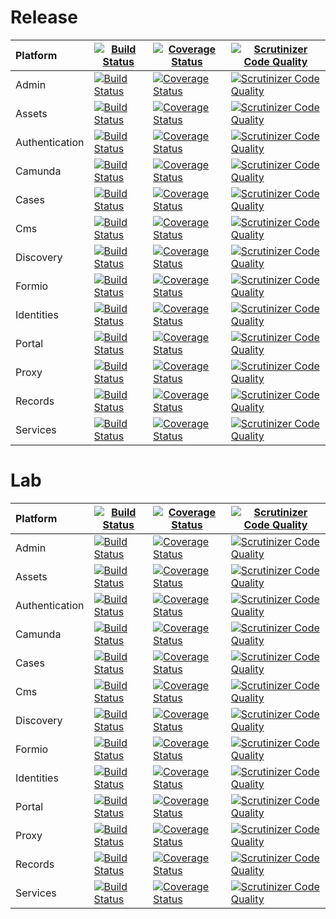 # Release

| Platform | [![Build Status](https://travis-ci.org/DigitalState/Platform.svg?branch=master)](https://travis-ci.org/DigitalState/Platform) | [![Coverage Status](https://coveralls.io/repos/github/DigitalState/Platform/badge.svg?branch=master)](https://coveralls.io/github/DigitalState/Platform?branch=master) | [![Scrutinizer Code Quality](https://scrutinizer-ci.com/g/DigitalState/Platform/badges/quality-score.png?b=master)](https://scrutinizer-ci.com/g/DigitalState/Platform/?branch=master) |
| :-- | --- | --- | --- |
| Admin | [![Build Status](https://travis-ci.org/DigitalState/Admin.svg?branch=master)](https://travis-ci.org/DigitalState/Admin) | [![Coverage Status](https://coveralls.io/repos/github/DigitalState/Admin/badge.svg?branch=master)](https://coveralls.io/github/DigitalState/Admin?branch=master) | [![Scrutinizer Code Quality](https://scrutinizer-ci.com/g/DigitalState/Admin/badges/quality-score.png?b=master)](https://scrutinizer-ci.com/g/DigitalState/Admin/?branch=master) |
| Assets | [![Build Status](https://travis-ci.org/DigitalState/Assets.svg?branch=master)](https://travis-ci.org/DigitalState/Assets) | [![Coverage Status](https://coveralls.io/repos/github/DigitalState/Assets/badge.svg?branch=master)](https://coveralls.io/github/DigitalState/Assets?branch=master) | [![Scrutinizer Code Quality](https://scrutinizer-ci.com/g/DigitalState/Assets/badges/quality-score.png?b=master)](https://scrutinizer-ci.com/g/DigitalState/Assets/?branch=master) |
| Authentication | [![Build Status](https://travis-ci.org/DigitalState/Authentication.svg?branch=master)](https://travis-ci.org/DigitalState/Authentication) | [![Coverage Status](https://coveralls.io/repos/github/DigitalState/Authentication/badge.svg?branch=master)](https://coveralls.io/github/DigitalState/Authentication?branch=master) | [![Scrutinizer Code Quality](https://scrutinizer-ci.com/g/DigitalState/Authentication/badges/quality-score.png?b=master)](https://scrutinizer-ci.com/g/DigitalState/Authentication/?branch=master) |
| Camunda | [![Build Status](https://travis-ci.org/DigitalState/Camunda.svg?branch=master)](https://travis-ci.org/DigitalState/Camunda) | [![Coverage Status](https://coveralls.io/repos/github/DigitalState/Camunda/badge.svg?branch=master)](https://coveralls.io/github/DigitalState/Camunda?branch=master) | [![Scrutinizer Code Quality](https://scrutinizer-ci.com/g/DigitalState/Camunda/badges/quality-score.png?b=master)](https://scrutinizer-ci.com/g/DigitalState/Camunda/?branch=master) |
| Cases | [![Build Status](https://travis-ci.org/DigitalState/Cases.svg?branch=master)](https://travis-ci.org/DigitalState/Cases) | [![Coverage Status](https://coveralls.io/repos/github/DigitalState/Cases/badge.svg?branch=master)](https://coveralls.io/github/DigitalState/Cases?branch=master) | [![Scrutinizer Code Quality](https://scrutinizer-ci.com/g/DigitalState/Cases/badges/quality-score.png?b=master)](https://scrutinizer-ci.com/g/DigitalState/Cases/?branch=master) |
| Cms | [![Build Status](https://travis-ci.org/DigitalState/Cms.svg?branch=master)](https://travis-ci.org/DigitalState/Cms) | [![Coverage Status](https://coveralls.io/repos/github/DigitalState/Cms/badge.svg?branch=master)](https://coveralls.io/github/DigitalState/Cms?branch=master) | [![Scrutinizer Code Quality](https://scrutinizer-ci.com/g/DigitalState/Cms/badges/quality-score.png?b=master)](https://scrutinizer-ci.com/g/DigitalState/Cms/?branch=master) |
| Discovery | [![Build Status](https://travis-ci.org/DigitalState/Discovery.svg?branch=master)](https://travis-ci.org/DigitalState/Discovery) | [![Coverage Status](https://coveralls.io/repos/github/DigitalState/Discovery/badge.svg?branch=master)](https://coveralls.io/github/DigitalState/Discovery?branch=master) | [![Scrutinizer Code Quality](https://scrutinizer-ci.com/g/DigitalState/Discovery/badges/quality-score.png?b=master)](https://scrutinizer-ci.com/g/DigitalState/Discovery/?branch=master) |
| Formio | [![Build Status](https://travis-ci.org/DigitalState/Formio.svg?branch=master)](https://travis-ci.org/DigitalState/Formio) | [![Coverage Status](https://coveralls.io/repos/github/DigitalState/Formio/badge.svg?branch=master)](https://coveralls.io/github/DigitalState/Formio?branch=master) | [![Scrutinizer Code Quality](https://scrutinizer-ci.com/g/DigitalState/Formio/badges/quality-score.png?b=master)](https://scrutinizer-ci.com/g/DigitalState/Formio/?branch=master) |
| Identities | [![Build Status](https://travis-ci.org/DigitalState/Identities.svg?branch=master)](https://travis-ci.org/DigitalState/Identities) | [![Coverage Status](https://coveralls.io/repos/github/DigitalState/Identities/badge.svg?branch=master)](https://coveralls.io/github/DigitalState/Identities?branch=master) | [![Scrutinizer Code Quality](https://scrutinizer-ci.com/g/DigitalState/Identities/badges/quality-score.png?b=master)](https://scrutinizer-ci.com/g/DigitalState/Identities/?branch=master) |
| Portal | [![Build Status](https://travis-ci.org/DigitalState/Portal.svg?branch=master)](https://travis-ci.org/DigitalState/Portal) | [![Coverage Status](https://coveralls.io/repos/github/DigitalState/Portal/badge.svg?branch=master)](https://coveralls.io/github/DigitalState/Portal?branch=master) | [![Scrutinizer Code Quality](https://scrutinizer-ci.com/g/DigitalState/Portal/badges/quality-score.png?b=master)](https://scrutinizer-ci.com/g/DigitalState/Portal/?branch=master) |
| Proxy | [![Build Status](https://travis-ci.org/DigitalState/Proxy.svg?branch=master)](https://travis-ci.org/DigitalState/Proxy) | [![Coverage Status](https://coveralls.io/repos/github/DigitalState/Proxy/badge.svg?branch=master)](https://coveralls.io/github/DigitalState/Proxy?branch=master) | [![Scrutinizer Code Quality](https://scrutinizer-ci.com/g/DigitalState/Proxy/badges/quality-score.png?b=master)](https://scrutinizer-ci.com/g/DigitalState/Proxy/?branch=master) |
| Records | [![Build Status](https://travis-ci.org/DigitalState/Records.svg?branch=master)](https://travis-ci.org/DigitalState/Records) | [![Coverage Status](https://coveralls.io/repos/github/DigitalState/Records/badge.svg?branch=master)](https://coveralls.io/github/DigitalState/Records?branch=master) | [![Scrutinizer Code Quality](https://scrutinizer-ci.com/g/DigitalState/Records/badges/quality-score.png?b=master)](https://scrutinizer-ci.com/g/DigitalState/Records/?branch=master) |
| Services | [![Build Status](https://travis-ci.org/DigitalState/Services.svg?branch=master)](https://travis-ci.org/DigitalState/Services) | [![Coverage Status](https://coveralls.io/repos/github/DigitalState/Services/badge.svg?branch=master)](https://coveralls.io/github/DigitalState/Services?branch=master) | [![Scrutinizer Code Quality](https://scrutinizer-ci.com/g/DigitalState/Services/badges/quality-score.png?b=master)](https://scrutinizer-ci.com/g/DigitalState/Services/?branch=master) |

# Lab

| Platform | [![Build Status](https://travis-ci.org/DigitalState/Platform.svg?branch=develop)](https://travis-ci.org/DigitalState/Platform) | [![Coverage Status](https://coveralls.io/repos/github/DigitalState/Platform/badge.svg?branch=develop)](https://coveralls.io/github/DigitalState/Platform?branch=develop) | [![Scrutinizer Code Quality](https://scrutinizer-ci.com/g/DigitalState/Platform/badges/quality-score.png?b=develop)](https://scrutinizer-ci.com/g/DigitalState/Platform/?branch=develop) |
| :-- | --- | --- | --- |
| Admin | [![Build Status](https://travis-ci.org/DigitalState/Admin.svg?branch=develop)](https://travis-ci.org/DigitalState/Admin) | [![Coverage Status](https://coveralls.io/repos/github/DigitalState/Admin/badge.svg?branch=develop)](https://coveralls.io/github/DigitalState/Admin?branch=develop) | [![Scrutinizer Code Quality](https://scrutinizer-ci.com/g/DigitalState/Admin/badges/quality-score.png?b=develop)](https://scrutinizer-ci.com/g/DigitalState/Admin/?branch=develop) |
| Assets | [![Build Status](https://travis-ci.org/DigitalState/Assets.svg?branch=develop)](https://travis-ci.org/DigitalState/Assets) | [![Coverage Status](https://coveralls.io/repos/github/DigitalState/Assets/badge.svg?branch=develop)](https://coveralls.io/github/DigitalState/Assets?branch=develop) | [![Scrutinizer Code Quality](https://scrutinizer-ci.com/g/DigitalState/Assets/badges/quality-score.png?b=develop)](https://scrutinizer-ci.com/g/DigitalState/Assets/?branch=develop) |
| Authentication | [![Build Status](https://travis-ci.org/DigitalState/Authentication.svg?branch=develop)](https://travis-ci.org/DigitalState/Authentication) | [![Coverage Status](https://coveralls.io/repos/github/DigitalState/Authentication/badge.svg?branch=develop)](https://coveralls.io/github/DigitalState/Authentication?branch=develop) | [![Scrutinizer Code Quality](https://scrutinizer-ci.com/g/DigitalState/Authentication/badges/quality-score.png?b=develop)](https://scrutinizer-ci.com/g/DigitalState/Authentication/?branch=develop) |
| Camunda | [![Build Status](https://travis-ci.org/DigitalState/Camunda.svg?branch=develop)](https://travis-ci.org/DigitalState/Camunda) | [![Coverage Status](https://coveralls.io/repos/github/DigitalState/Camunda/badge.svg?branch=develop)](https://coveralls.io/github/DigitalState/Camunda?branch=develop) | [![Scrutinizer Code Quality](https://scrutinizer-ci.com/g/DigitalState/Camunda/badges/quality-score.png?b=develop)](https://scrutinizer-ci.com/g/DigitalState/Camunda/?branch=develop) |
| Cases | [![Build Status](https://travis-ci.org/DigitalState/Cases.svg?branch=develop)](https://travis-ci.org/DigitalState/Cases) | [![Coverage Status](https://coveralls.io/repos/github/DigitalState/Cases/badge.svg?branch=develop)](https://coveralls.io/github/DigitalState/Cases?branch=develop) | [![Scrutinizer Code Quality](https://scrutinizer-ci.com/g/DigitalState/Cases/badges/quality-score.png?b=develop)](https://scrutinizer-ci.com/g/DigitalState/Cases/?branch=develop) |
| Cms | [![Build Status](https://travis-ci.org/DigitalState/Cms.svg?branch=develop)](https://travis-ci.org/DigitalState/Cms) | [![Coverage Status](https://coveralls.io/repos/github/DigitalState/Cms/badge.svg?branch=develop)](https://coveralls.io/github/DigitalState/Cms?branch=develop) | [![Scrutinizer Code Quality](https://scrutinizer-ci.com/g/DigitalState/Cms/badges/quality-score.png?b=develop)](https://scrutinizer-ci.com/g/DigitalState/Cms/?branch=develop) |
| Discovery | [![Build Status](https://travis-ci.org/DigitalState/Discovery.svg?branch=develop)](https://travis-ci.org/DigitalState/Discovery) | [![Coverage Status](https://coveralls.io/repos/github/DigitalState/Discovery/badge.svg?branch=develop)](https://coveralls.io/github/DigitalState/Discovery?branch=develop) | [![Scrutinizer Code Quality](https://scrutinizer-ci.com/g/DigitalState/Discovery/badges/quality-score.png?b=develop)](https://scrutinizer-ci.com/g/DigitalState/Discovery/?branch=develop) |
| Formio | [![Build Status](https://travis-ci.org/DigitalState/Formio.svg?branch=develop)](https://travis-ci.org/DigitalState/Formio) | [![Coverage Status](https://coveralls.io/repos/github/DigitalState/Formio/badge.svg?branch=develop)](https://coveralls.io/github/DigitalState/Formio?branch=develop) | [![Scrutinizer Code Quality](https://scrutinizer-ci.com/g/DigitalState/Formio/badges/quality-score.png?b=develop)](https://scrutinizer-ci.com/g/DigitalState/Formio/?branch=develop) |
| Identities | [![Build Status](https://travis-ci.org/DigitalState/Identities.svg?branch=develop)](https://travis-ci.org/DigitalState/Identities) | [![Coverage Status](https://coveralls.io/repos/github/DigitalState/Identities/badge.svg?branch=develop)](https://coveralls.io/github/DigitalState/Identities?branch=develop) | [![Scrutinizer Code Quality](https://scrutinizer-ci.com/g/DigitalState/Identities/badges/quality-score.png?b=develop)](https://scrutinizer-ci.com/g/DigitalState/Identities/?branch=develop) |
| Portal | [![Build Status](https://travis-ci.org/DigitalState/Portal.svg?branch=develop)](https://travis-ci.org/DigitalState/Portal) | [![Coverage Status](https://coveralls.io/repos/github/DigitalState/Portal/badge.svg?branch=develop)](https://coveralls.io/github/DigitalState/Portal?branch=develop) | [![Scrutinizer Code Quality](https://scrutinizer-ci.com/g/DigitalState/Portal/badges/quality-score.png?b=develop)](https://scrutinizer-ci.com/g/DigitalState/Portal/?branch=develop) |
| Proxy | [![Build Status](https://travis-ci.org/DigitalState/Proxy.svg?branch=develop)](https://travis-ci.org/DigitalState/Proxy) | [![Coverage Status](https://coveralls.io/repos/github/DigitalState/Proxy/badge.svg?branch=develop)](https://coveralls.io/github/DigitalState/Proxy?branch=develop) | [![Scrutinizer Code Quality](https://scrutinizer-ci.com/g/DigitalState/Proxy/badges/quality-score.png?b=develop)](https://scrutinizer-ci.com/g/DigitalState/Proxy/?branch=develop) |
| Records | [![Build Status](https://travis-ci.org/DigitalState/Records.svg?branch=develop)](https://travis-ci.org/DigitalState/Records) | [![Coverage Status](https://coveralls.io/repos/github/DigitalState/Records/badge.svg?branch=develop)](https://coveralls.io/github/DigitalState/Records?branch=develop) | [![Scrutinizer Code Quality](https://scrutinizer-ci.com/g/DigitalState/Records/badges/quality-score.png?b=develop)](https://scrutinizer-ci.com/g/DigitalState/Records/?branch=develop) |
| Services | [![Build Status](https://travis-ci.org/DigitalState/Services.svg?branch=develop)](https://travis-ci.org/DigitalState/Services) | [![Coverage Status](https://coveralls.io/repos/github/DigitalState/Services/badge.svg?branch=develop)](https://coveralls.io/github/DigitalState/Services?branch=develop) | [![Scrutinizer Code Quality](https://scrutinizer-ci.com/g/DigitalState/Services/badges/quality-score.png?b=develop)](https://scrutinizer-ci.com/g/DigitalState/Services/?branch=develop) |
